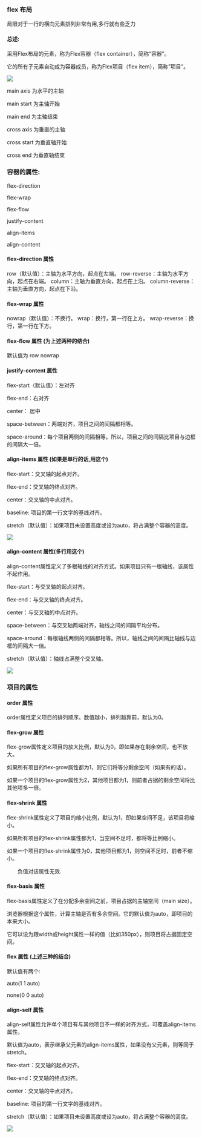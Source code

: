 ### flex 布局
局限对于一行的横向元素排列非常有用,多行就有些乏力

#### 总述:

采用Flex布局的元素，称为Flex容器（flex container），简称”容器”。

它的所有子元素自动成为容器成员，称为Flex项目（flex item），简称”项目”。

![](http://www.runoob.com/wp-content/uploads/2015/07/3791e575c48b3698be6a94ae1dbff79d.png)

main axis 为水平的主轴

main start 为主轴开始

main end 为主轴结束

cross axis 为垂直的主轴

cross start 为垂直轴开始

cross end 为垂直轴结束

### 容器的属性:

flex-direction

flex-wrap

flex-flow

justify-content

align-items

align-content

#### flex-direction 属性

row（默认值）：主轴为水平方向，起点在左端。
row-reverse：主轴为水平方向，起点在右端。
column：主轴为垂直方向，起点在上沿。
column-reverse：主轴为垂直方向，起点在下沿。

#### flex-wrap 属性

nowrap（默认值）：不换行。
wrap：换行，第一行在上方。
wrap-reverse：换行，第一行在下方。

#### flex-flow 属性 (为上述两种的结合)

默认值为 row nowrap

#### justify-content 属性

flex-start（默认值）：左对齐

flex-end：右对齐

center： 居中

space-between：两端对齐，项目之间的间隔都相等。

space-around：每个项目两侧的间隔相等。所以，项目之间的间隔比项目与边框的间隔大一倍。

#### align-items 属性 (如果是单行的话,用这个)

flex-start：交叉轴的起点对齐。

flex-end：交叉轴的终点对齐。

center：交叉轴的中点对齐。

baseline: 项目的第一行文字的基线对齐。

stretch（默认值）：如果项目未设置高度或设为auto，将占满整个容器的高度。

![](http://www.runoob.com/wp-content/uploads/2015/07/2b0c39c7e7a80d5a784c8c2ca63cde17.png)

#### align-content 属性(多行用这个)

align-content属性定义了多根轴线的对齐方式。如果项目只有一根轴线，该属性不起作用。

flex-start：与交叉轴的起点对齐。

flex-end：与交叉轴的终点对齐。

center：与交叉轴的中点对齐。

space-between：与交叉轴两端对齐，轴线之间的间隔平均分布。

space-around：每根轴线两侧的间隔都相等。所以，轴线之间的间隔比轴线与边框的间隔大一倍。

stretch（默认值）：轴线占满整个交叉轴。

![](http://www.runoob.com/wp-content/uploads/2015/07/f10918ccb8a13247c9d47715a2bd2c33.png)

### 项目的属性

#### order 属性

order属性定义项目的排列顺序。数值越小，排列越靠前，默认为0。

#### flex-grow 属性

flex-grow属性定义项目的放大比例，默认为0，即如果存在剩余空间，也不放大。

如果所有项目的flex-grow属性都为1，则它们将等分剩余空间（如果有的话）。　　

如果一个项目的flex-grow属性为2，其他项目都为1，则前者占据的剩余空间将比其他项多一倍。

#### flex-shrink 属性

flex-shrink属性定义了项目的缩小比例，默认为1，即如果空间不足，该项目将缩小。

如果所有项目的flex-shrink属性都为1，当空间不足时，都将等比例缩小。

如果一个项目的flex-shrink属性为0，其他项目都为1，则空间不足时，前者不缩小。

　　负值对该属性无效.

#### flex-basis 属性

flex-basis属性定义了在分配多余空间之前，项目占据的主轴空间（main size）。

浏览器根据这个属性，计算主轴是否有多余空间。它的默认值为auto，即项目的本来大小。

它可以设为跟width或height属性一样的值（比如350px），则项目将占据固定空间。

#### flex 属性 (上述三种的结合)

默认值有两个:

auto(1 1 auto)

none(0 0 auto)

#### align-self 属性

align-self属性允许单个项目有与其他项目不一样的对齐方式，可覆盖align-items属性。

默认值为auto，表示继承父元素的align-items属性，如果没有父元素，则等同于stretch。

flex-start：交叉轴的起点对齐。

flex-end：交叉轴的终点对齐。

center：交叉轴的中点对齐。

baseline: 项目的第一行文字的基线对齐。

stretch（默认值）：如果项目未设置高度或设为auto，将占满整个容器的高度。


![](http://www.runoob.com/wp-content/uploads/2015/07/55b19171b8b6b9487d717bf2ecbba6de.png)